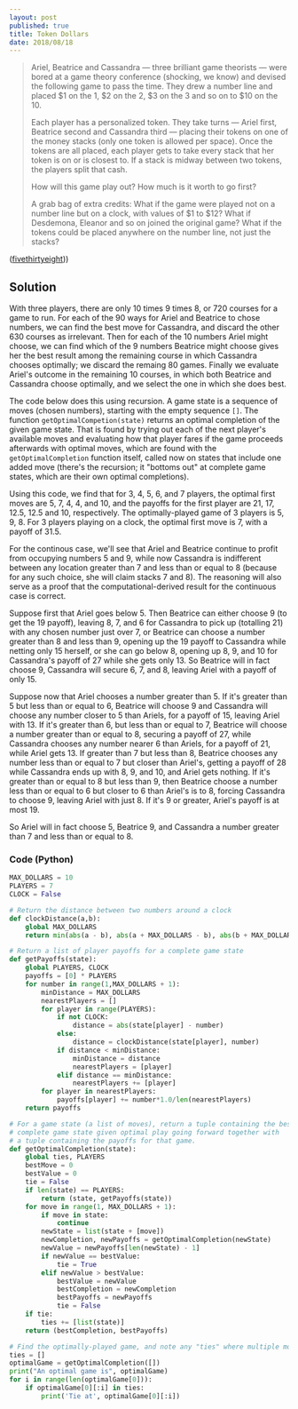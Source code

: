 ```yaml
---
layout: post
published: true
title: Token Dollars
date: 2018/08/18
---
```


>Ariel, Beatrice and Cassandra — three brilliant game theorists — were bored at a game theory conference (shocking, we know) and devised the following game to pass the time. They drew a number line and placed $1 on the 1, $2 on the 2, $3 on the 3 and so on to $10 on the 10.
>
>Each player has a personalized token. They take turns — Ariel first, Beatrice second and Cassandra third — placing their tokens on one of the money stacks (only one token is allowed per space). Once the tokens are all placed, each player gets to take every stack that her token is on or is closest to. If a stack is midway between two tokens, the players split that cash.
>
>How will this game play out? How much is it worth to go first?
>
>A grab bag of extra credits: What if the game were played not on a number line but on a clock, with values of $1 to $12? What if Desdemona, Eleanor and so on joined the original game? What if the tokens could be placed anywhere on the number line, not just the stacks?
<!--more-->

([fivethirtyeight](https://fivethirtyeight.com/features/step-1-game-theory-step-2-step-3-profit/)))

## Solution

With three players, there are only 10 times 9 times 8, or 720 courses for a game to run.  For each of the 90 ways for Ariel and Beatrice to chose numbers, we can find the best move for Cassandra, and discard the other 630 courses as irrelevant.  Then for each of the 10 numbers Ariel might choose, we can find which of the 9 numbers Beatrice might choose gives her the best result among the remaining course in which Cassandra chooses optimally; we discard the remaing 80 games. Finally we evaluate Ariel's outcome in the remaining 10 courses, in which both Beatrice and Cassandra choose optimally, and we select the one in which she does best.

The code below does this using recursion.  A game state is a sequence of moves (chosen numbers), starting with the empty sequence `[]`.  The function `getOptimalCompetion(state)` returns an optimal completion of the given game state.  That is found by trying out each of the next player's available moves and evaluating how that player fares if the game proceeds afterwards with optimal moves, which are found with the `getOptimalCompletion` function itself, called now on states that include one added move (there's the recursion; it "bottoms out" at complete game states, which are their own optimal completions).

Using this code, we find that for 3, 4, 5, 6, and 7 players, the optimal first moves are 5, 7, 4, 4, and 10, and the payoffs for the first player are 21, 17, 12.5, 12.5 and 10, respectively. The optimally-played game of 3 players is 5, 9, 8. For 3 players playing on a clock, the optimal first move is 7, with a payoff of 31.5.

For the continous case, we'll see that Ariel and Beatrice continue to profit from occupying numbers 5 and 9, while now Cassandra is indifferent between any location greater than 7 and less than or equal to 8 (because for any such choice, she will claim stacks 7 and 8). The reasoning will also serve as a proof that the computational-derived result for the continuous case is correct.  

Suppose first that Ariel goes below 5.  Then Beatrice can either choose 9 (to get the 19 payoff), leaving 8, 7, and 6 for Cassandra to pick up (totalling 21) with any chosen number just over 7, or Beatrice can choose a number greater than 8 and less than 9, opening up the 19 payoff to Cassandra while netting only 15 herself, or she can go below 8, opening up 8, 9, and 10 for Cassandra's payoff of 27 while she gets only 13.  So Beatrice will in fact choose 9, Cassandra will secure 6, 7, and 8, leaving Ariel with a payoff of only 15.

Suppose now that Ariel chooses a number greater than 5. If it's greater than 5 but less than or equal to 6, Beatrice will choose 9 and Cassandra will choose any number closer to 5 than Ariels, for a payoff of 15, leaving Ariel with 13. If it's greater than 6, but less than or equal to 7, Beatrice will choose a number greater than or equal to 8, securing a payoff of 27, while Cassandra chooses any number nearer 6 than Ariels, for a payoff of 21, while Ariel gets 13. If greater than 7 but less than 8, Beatrice chooses any number less than or equal to 7 but closer than Ariel's, getting a payoff of 28 while Cassandra ends up with 8, 9, and 10, and Ariel gets nothing.  If it's greater than or equal to 8 but less than 9, then Beatrice choose a number less than or equal to 6 but closer to 6 than Ariel's is to 8, forcing Cassandra to choose 9, leaving Ariel with just 8. If it's 9 or greater, Ariel's payoff is at most 19.

So Ariel will in fact choose 5, Beatrice 9, and Cassandra a number greater than 7 and less than or equal to 8.

### Code (Python)

```python
MAX_DOLLARS = 10
PLAYERS = 7
CLOCK = False

# Return the distance between two numbers around a clock
def clockDistance(a,b):
	global MAX_DOLLARS
	return min(abs(a - b), abs(a + MAX_DOLLARS - b), abs(b + MAX_DOLLARS - a)) 

# Return a list of player payoffs for a complete game state
def getPayoffs(state):
	global PLAYERS, CLOCK
	payoffs = [0] * PLAYERS
	for number in range(1,MAX_DOLLARS + 1):
		minDistance = MAX_DOLLARS
		nearestPlayers = []
		for player in range(PLAYERS):
			if not CLOCK:
				distance = abs(state[player] - number)
			else:
				distance = clockDistance(state[player], number)
			if distance < minDistance:
				minDistance = distance
				nearestPlayers = [player]
			elif distance == minDistance:
				nearestPlayers += [player]
		for player in nearestPlayers:
			payoffs[player] += number*1.0/len(nearestPlayers)
	return payoffs

# For a game state (a list of moves), return a tuple containing the best 
# complete game state given optimal play going forward together with
# a tuple containing the payoffs for that game.
def getOptimalCompletion(state):
	global ties, PLAYERS
	bestMove = 0
	bestValue = 0
	tie = False
	if len(state) == PLAYERS:
		return (state, getPayoffs(state))
	for move in range(1, MAX_DOLLARS + 1):
		if move in state:
			continue
		newState = list(state + [move])
		newCompletion, newPayoffs = getOptimalCompletion(newState)
		newValue = newPayoffs[len(newState) - 1]
		if newValue == bestValue:
			tie = True
		elif newValue > bestValue:
			bestValue = newValue
			bestCompletion = newCompletion
			bestPayoffs = newPayoffs
			tie = False
	if tie:
		ties += [list(state)]
	return (bestCompletion, bestPayoffs)

# Find the optimally-played game, and note any "ties" where multiple moves are optimal.
ties = []
optimalGame = getOptimalCompletion([])
print("An optimal game is", optimalGame)
for i in range(len(optimalGame[0])):
	if optimalGame[0][:i] in ties:
		print('Tie at', optimalGame[0][:i])

```

<br>
